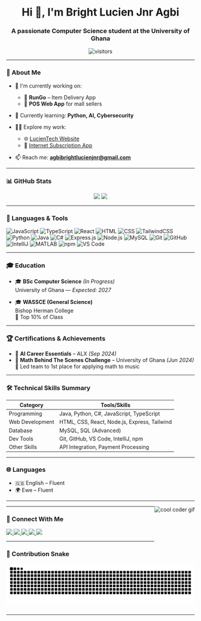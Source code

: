 <h1 align="center">Hi 👋, I'm Bright Lucien Jnr Agbi</h1>
<h3 align="center">A passionate Computer Science student at the University of Ghana</h3>

<p align="center">
  <img src="https://visitor-badge.laobi.icu/badge?page_id=agbibrightlucien.agbibrightlucien" alt="visitors" />
</p>

---

### 🚀 About Me

- 🔭 I'm currently working on:
  - 🚀 **RunGo** – Item Delivery App
  - 💼 **POS Web App** for mall sellers

- 🌱 Currently learning: **Python, AI, Cybersecurity**
- 👨‍💻 Explore my work:
  - 🌐 [LucienTech Website](https://lucientech.site/)
  - 📱 [Internet Subscription App](https://www.lucientech.online/)
- 📫 Reach me: **agbibrightlucienjnr@gmail.com**

---

### 📊 GitHub Stats

<div align="center">
  <img src="https://github-readme-stats.vercel.app/api?username=agbibrightlucien&show_icons=true&theme=dracula&include_all_commits=true&count_private=true" height="150" />
  <img src="https://github-readme-stats.vercel.app/api/top-langs?username=agbibrightlucien&layout=compact&theme=dracula&langs_count=6" height="150" />
</div>

---

### 🧰 Languages & Tools

<div align="left">
  <img src="https://cdn.jsdelivr.net/gh/devicons/devicon/icons/javascript/javascript-original.svg" height="30" alt="JavaScript"/>
  <img src="https://cdn.jsdelivr.net/gh/devicons/devicon/icons/typescript/typescript-original.svg" height="30" alt="TypeScript"/>
  <img src="https://cdn.jsdelivr.net/gh/devicons/devicon/icons/react/react-original.svg" height="30" alt="React"/>
  <img src="https://cdn.jsdelivr.net/gh/devicons/devicon/icons/html5/html5-original.svg" height="30" alt="HTML"/>
  <img src="https://cdn.jsdelivr.net/gh/devicons/devicon/icons/css3/css3-original.svg" height="30" alt="CSS"/>
  <img src="https://cdn.jsdelivr.net/gh/devicons/devicon/icons/tailwindcss/tailwindcss-original-wordmark.svg" height="30" alt="TailwindCSS"/>
  <img src="https://cdn.jsdelivr.net/gh/devicons/devicon/icons/python/python-original.svg" height="30" alt="Python"/>
  <img src="https://cdn.jsdelivr.net/gh/devicons/devicon/icons/java/java-original.svg" height="30" alt="Java"/>
  <img src="https://cdn.jsdelivr.net/gh/devicons/devicon/icons/csharp/csharp-original.svg" height="30" alt="C#"/>
  <img src="https://cdn.jsdelivr.net/gh/devicons/devicon/icons/express/express-original.svg" height="30" alt="Express.js"/>
  <img src="https://cdn.jsdelivr.net/gh/devicons/devicon/icons/nodejs/nodejs-original.svg" height="30" alt="Node.js"/>
  <img src="https://cdn.jsdelivr.net/gh/devicons/devicon/icons/mysql/mysql-original.svg" height="30" alt="MySQL"/>
  <img src="https://cdn.jsdelivr.net/gh/devicons/devicon/icons/git/git-original.svg" height="30" alt="Git"/>
  <img src="https://cdn.jsdelivr.net/gh/devicons/devicon/icons/github/github-original.svg" height="30" alt="GitHub"/>
  <img src="https://cdn.jsdelivr.net/gh/devicons/devicon/icons/intellij/intellij-original.svg" height="30" alt="IntelliJ"/>
  <img src="https://cdn.jsdelivr.net/gh/devicons/devicon/icons/matlab/matlab-original.svg" height="30" alt="MATLAB"/>
  <img src="https://cdn.jsdelivr.net/gh/devicons/devicon/icons/npm/npm-original-wordmark.svg" height="30" alt="npm"/>
  <img src="https://cdn.jsdelivr.net/gh/devicons/devicon/icons/vscode/vscode-original.svg" height="30" alt="VS Code"/>
</div>

---

### 🎓 Education

- 🎓 **BSc Computer Science** *(In Progress)*  
  University of Ghana — *Expected: 2027*

- 🎓 **WASSCE (General Science)**  
  Bishop Herman College  
  🏅 Top 10% of Class

---

### 🏆 Certifications & Achievements

- 🧠 **AI Career Essentials** – ALX *(Sep 2024)*
- 🎵 **Math Behind The Scenes Challenge** – University of Ghana *(Jun 2024)*  
  🥇 Led team to 1st place for applying math to music

---

### 🛠 Technical Skills Summary

| Category         | Tools/Skills                          |
|------------------|----------------------------------------|
| Programming      | Java, Python, C#, JavaScript, TypeScript |
| Web Development  | HTML, CSS, React, Node.js, Express, Tailwind |
| Database         | MySQL, SQL (Advanced)                 |
| Dev Tools        | Git, GitHub, VS Code, IntelliJ, npm   |
| Other Skills     | API Integration, Payment Processing   |

---

### 🌐 Languages

- 🇬🇧 English – Fluent  
- 🌍 Ewe – Fluent

---

<img align="right" height="150" src="https://i.imgflip.com/65efzo.gif" alt="cool coder gif"/>

---

### 🔗 Connect With Me

<div align="left">
  <a href="mailto:agbibrightlucienjnr@gmail.com" target="_blank">
    <img src="https://img.shields.io/static/v1?message=Gmail&logo=gmail&label=&color=D14836&logoColor=white&labelColor=&style=for-the-badge" height="35" />
  </a>
  <a href="https://www.instagram.com/_lucienjnr" target="_blank">
    <img src="https://img.shields.io/static/v1?message=Instagram&logo=instagram&label=&color=E4405F&logoColor=white&labelColor=&style=for-the-badge" height="35" />
  </a>
  <a href="https://www.linkedin.com/in/bright-lucien-jnr-agbi-721760351" target="_blank">
    <img src="https://img.shields.io/static/v1?message=LinkedIn&logo=linkedin&label=&color=0077B5&logoColor=white&labelColor=&style=for-the-badge" height="35" />
  </a>
  <a href="https://wa.me/233552023628" target="_blank">
    <img src="https://img.shields.io/static/v1?message=WhatsApp&logo=whatsapp&label=&color=25D366&logoColor=white&labelColor=&style=for-the-badge" height="35" />
  </a>
  <a href="https://x.com/_lucienjnr" target="_blank">
    <img src="https://img.shields.io/static/v1?message=Twitter&logo=twitter&label=&color=1DA1F2&logoColor=white&labelColor=&style=for-the-badge" height="35" />
  </a>
</div>

---

### 🐍 Contribution Snake

<img src="https://raw.githubusercontent.com/agbibrightlucien/agbibrightlucien/output/snake.svg" alt="Snake animation" />

###

---

